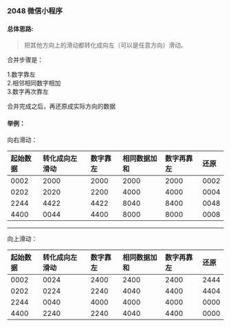 ### 2048 微信小程序


#### 总体思路:

>把其他方向上的滑动都转化成向左（可以是任意方向）滑动。

合并步骤是：

1.数字靠左  
2.相邻相同数字相加  
3.数字再次靠左

合并完成之后，再还原成实际方向的数据


#### 举例：

向右滑动：

|起始数据|转化成向左滑动|数字靠左|相同数据加和|数字再靠左|还原|
|:--------|:--------|:--------|:--------|:--------|:--------|
|0002|2000|2000|2000|2000|0002|
|0202|2020|2200|4000|4000|0004|
|2244|4422|4422|8040|8400|0048|
|4400|0044|4400|8000|8000|0008|


-------------------


向上滑动：

|起始数据|转化成向左滑动|数字靠左|相同数据加和|数字再靠左|还原| 
|:--------|:--------|:--------|:--------|:--------|:--------|
|0002|0024|2400|2400|2400|2444|
|0202|0224|2240|4040|4400|4404|
|2244|0040|4000|4000|4000|0000|
|4400|2240|2240|4040|4400|0000|

